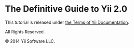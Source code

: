 The Definitive Guide to Yii 2.0
===============================

This tutorial is released under [the Terms of Yii Documentation](http://www.yiiframework.com/doc/terms/).

All Rights Reserved.

&copy; 2014 Yii Software LLC.
